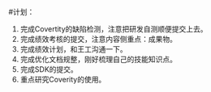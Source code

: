 #计划：

1. 完成Covertity的缺陷检测，注意把研发自测顺便提交上去。
2. 完成绩效考核的提交，注意内容侧重点：成果物。
3. 完成绩效计划，和王工沟通一下。
4. 完成优化文档规整，刚好梳理自己的技能知识点。
5. 完成SDK的提交。
6. 重点研究Coverity的使用。





